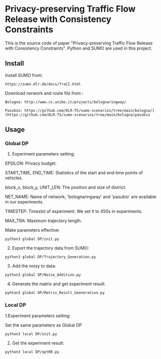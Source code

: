 # Privacy-preserving Traffic Flow Release with Consistency Constraints

This is the source code of paper "Privacy-preserving Traffic Flow Release with Consistency Constraints". Python and SUMO are used in this project.

## Install

Install SUMO from:
```
https://sumo.dlr.de/docs/TraCI.html
```

Download nerwork and route file from :
```
Bologna: http://www.cs.unibo.it/projects/bolognaringway/

Pasubio: https://github.com/DLR-TS/sumo-scenarios/tree/main/bologna/](https://github.com/DLR-TS/sumo-scenarios/tree/main/bologna/pasubio
```
## Usage

### Global DP
1. Experiment parameters setting:

EPSILON: Privacy budget.

START_TIME, END_TIME: Statistics of the start and end time points of vehicles.

block_x, block_y, UNIT_LEN: The position and size of district.

NET_NAME: Name of network, 'bolognaringway' and 'pasubio' are available in our experiments.

TIMESTEP: Timeslot of experiment. We set it to 450s in experiments.

MAX_TRA: Maximum trajectory length.

Make parameters effective:
```
python3 global DP/init.py
```

2. Export the trajectory data from SUMO:

```
python3 global DP/Trajectory_Generation.py
```

3. Add the noisy to data:

```
python3 global DP/Noise_Addition.py
```

4. Generate the matrix and get experiment result:
```
pyhton3 global DP/Matrix_Result_Geeneration.py
```

### Local DP
1.Experiment parameters setting:

Set the same parameters as Global DP

```
python3 local DP/init.py
```

2. Get the experiment result:

```
python3 local DP/optRR.py
```
